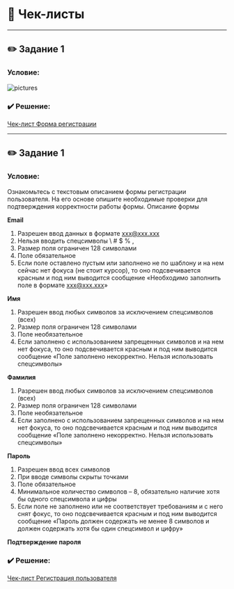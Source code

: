 # 📝 Чек-листы

---

## ✏️ Задание 1
### Условие: 
![pictures](https://github.com/kulichkinayuliya/Check-List/blob/main/add/Чек-лист%20для%20формы%20регистрации_page-0001.jpg)

### ✔️ Решение:
[Чек-лист Форма регистрации](https://docs.google.com/spreadsheets/d/1Mt9OptCwbKSCGniPV0fkMc1qkymhBjOrIgSFxQUTqb4/edit#gid=24898421)

---

## ✏️ Задание 1
### Условие: 
Ознакомьтесь с текстовым описанием формы регистрации пользователя. На его основе опишите необходимые проверки для подтверждения корректности работы формы.
Описание формы

**Email**
1.	Разрешен ввод данных в формате xxx@xxx.xxx
2.	Нельзя вводить спецсимволы \ # $ % ,
3.	Размер поля ограничен 128 символами
4.	Поле обязательное
5.	Если поле оставлено пустым или заполнено не по шаблону и на нем сейчас нет фокуса (не стоит курсор), то оно подсвечивается красным и под ним выводится сообщение «Необходимо заполнить поле в формате xxx@xxx.xxx»

**Имя**
1.	Разрешен ввод любых символов за исключением спецсимволов (всех)
2.	Размер поля ограничен 128 символами
3.	Поле необязательное
4.	Если заполнено с использованием запрещенных символов и на нем нет фокуса, то оно подсвечивается красным и под ним выводится сообщение «Поле заполнено некорректно. Нельзя использовать спецсимволы»

**Фамилия**
1.	Разрешен ввод любых символов за исключением спецсимволов (всех)
2.	Размер поля ограничен 128 символами
3.	Поле необязательное
4.	Если заполнено с использованием запрещенных символов и на нем нет фокуса, то оно подсвечивается красным и под ним выводится сообщение «Поле заполнено некорректно. Нельзя использовать спецсимволы»

**Пароль**
1.	Разрешен ввод всех символов
2.	При вводе символы скрыты точками
3.	Поле обязательное
4.	Минимальное количество символов – 8, обязательно наличие хотя бы одного спецсимвола и цифры
5.	Если поле не заполнено или не соответствует требованиям и с него снят фокус, то оно подсвечивается красным и под ним выводится сообщение «Пароль должен содержать не менее 8 символов и должен содержать хотя бы один спецсимвол и цифру»

**Подтверждение пароля**

### ✔️ Решение:
[Чек-лист Регистрация пользователя](https://docs.google.com/spreadsheets/d/1_5Q5kE8CWFcZ0GnRL_SIZlWHJ2J3KnJW/edit#gid=516391838)

